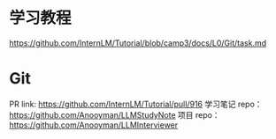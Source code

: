 # 学习教程
https://github.com/InternLM/Tutorial/blob/camp3/docs/L0/Git/task.md

# Git

PR link: https://github.com/InternLM/Tutorial/pull/916
学习笔记 repo： https://github.com/Anooyman/LLMStudyNote
项目 repo： https://github.com/Anooyman/LLMInterviewer
